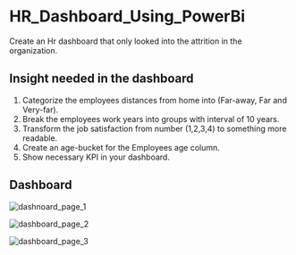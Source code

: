 
# HR_Dashboard_Using_PowerBi



Create an Hr dashboard that only looked into the attrition in the organization.

## Insight needed in the dashboard

1) Categorize the employees distances from home into (Far-away, Far and Very-far).
2) Break the employees work years into groups with interval of 10 years.
3) Transform the job satisfaction from number (1,2,3,4) to something more readable.
4) Create an age-bucket for the Employees age column.
5) Show necessary KPI in your dashboard.


## Dashboard

![dashnoard_page_1](https://github.com/user-attachments/assets/d70cb68b-de40-4353-b56f-b4c16db0ef6d)

![dashboard_page_2](https://github.com/user-attachments/assets/b1ec1667-7324-4314-b92e-9b73d8dd4a2e)

![dashboard_page_3](https://github.com/user-attachments/assets/692ec1b0-8792-4351-98d1-7839d9063f4a)
